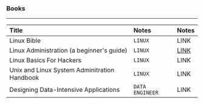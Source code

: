 ### Books

---

| Title                                        | Notes           | Notes                           |
| :------------------------------------------- | :-------------- | ------------------------------- |
| Linux Bible                                  | `LINUX`         | LINK                            |
| Linux Administration (a beginner's guide)    | `LINUX`         | [LINK](./linux-bible/README.md) |
| Linux Basics For Hackers                     | `LINUX`         | LINK                            |
| Unix and Linux System Adminitration Handbook | `LINUX`         | LINK                            |
| Designing Data-Intensive Applications        | `DATA ENGINEER` | LINK                            |
